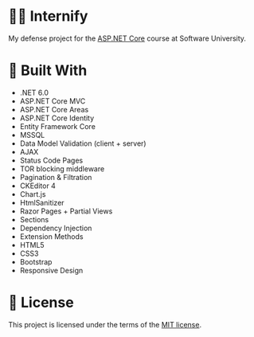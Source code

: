 # 👨‍💼 Internify
My defense project for the <a href="https://softuni.bg/trainings/3601/asp-dot-net-core-february-2022">ASP.NET Core</a> course at Software University.

# 🔨 Built With
- .NET 6.0
- ASP.NET Core MVC
- ASP.NET Core Areas
- ASP.NET Core Identity
- Entity Framework Core
- MSSQL
- Data Model Validation (client + server)
- AJAX
- Status Code Pages
- TOR blocking middleware
- Pagination & Filtration
- CKEditor 4
- Chart.js
- HtmlSanitizer
- Razor Pages + Partial Views
- Sections
- Dependency Injection
- Extension Methods
- HTML5
- CSS3
- Bootstrap
- Responsive Design

# 📝 License
This project is licensed under the terms of the <a href="https://github.com/enrilos/Internify/blob/main/LICENSE">MIT license</a>.